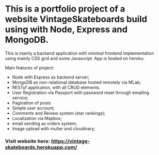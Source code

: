 # This is a portfolio project of a website VintageSkateboards build using with Node, Express and MongoDB. 
This is mainly a backend application with minimal frontend implementation using mainly CSS grid and some Javascript. App is hosted on heroku: 

Main features of project:
- Node with Express as backend server;
- MongoDB as non-relational database hosted remotely via MLab;
- RESTuf application, with all CRUD elements.
- User Registration via Passport with password reset through emailing service;
- Pagination of posts
- Simple user account;
- Comments and Review system (star rankings);
- Localization via Mapbox;
- email sending as orders system;
- Image upload with multer and cloudinary;

### Visit website here: https://vintage-skateboards.herokuapp.com/
